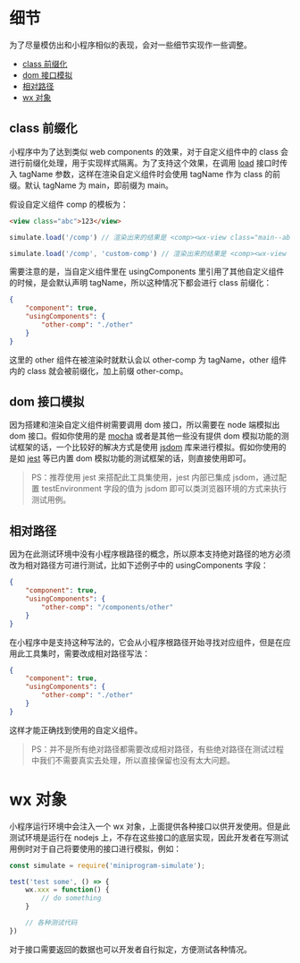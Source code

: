 # 细节

为了尽量模仿出和小程序相似的表现，会对一些细节实现作一些调整。

* [class 前缀化](#class-前缀化)
* [dom 接口模拟](#dom-接口模拟)
* [相对路径](#相对路径)
* [wx 对象](#wx-对象)

## class 前缀化

小程序中为了达到类似 web components 的效果，对于自定义组件中的 class 会进行前缀化处理，用于实现样式隔离。为了支持这个效果，在调用 [load](./api.md#loadcomponentpath-tagname--loaddefinition) 接口时传入 tagName 参数，这样在渲染自定义组件时会使用 tagName 作为 class 的前缀。默认 tagName 为 main，即前缀为 main。

假设自定义组件 comp 的模板为：

```html
<view class="abc">123</view>
```

```js
simulate.load('/comp') // 渲染出来的结果是 <comp><wx-view class="main--abc">123</wx-view></comp>

simulate.load('/comp', 'custom-comp') // 渲染出来的结果是 <comp><wx-view class="custom-comp--abc">123</wx-view></comp>
```

需要注意的是，当自定义组件里在 usingComponents 里引用了其他自定义组件的时候，是会默认声明 tagName，所以这种情况下都会进行 class 前缀化：

```json
{
    "component": true,
    "usingComponents": {
        "other-comp": "./other"
    }
}
```

这里的 other 组件在被渲染时就默认会以 other-comp 为 tagName，other 组件内的 class 就会被前缀化，加上前缀 other-comp。

## dom 接口模拟

因为搭建和渲染自定义组件树需要调用 dom 接口，所以需要在 node 端模拟出 dom 接口。假如你使用的是 [mocha](https://www.npmjs.com/package/mocha) 或者是其他一些没有提供 dom 模拟功能的测试框架的话，一个比较好的解决方式是使用 [jsdom](https://www.npmjs.com/package/jsdom) 库来进行模拟。假如你使用的是如 [jest](https://www.npmjs.com/package/jest) 等已内置 dom 模拟功能的测试框架的话，则直接使用即可。

> PS：推荐使用 jest 来搭配此工具集使用，jest 内部已集成 jsdom，通过配置 testEnvironment 字段的值为 jsdom 即可以类浏览器环境的方式来执行测试用例。

## 相对路径

因为在此测试环境中没有小程序根路径的概念，所以原本支持绝对路径的地方必须改为相对路径方可进行测试，比如下述例子中的 usingComponents 字段：

```json
{
    "component": true,
    "usingComponents": {
        "other-comp": "/components/other"
    }
}
```

在小程序中是支持这种写法的，它会从小程序根路径开始寻找对应组件，但是在应用此工具集时，需要改成相对路径写法：

```json
{
    "component": true,
    "usingComponents": {
        "other-comp": "./other"
    }
}
```

这样才能正确找到使用的自定义组件。

> PS：并不是所有绝对路径都需要改成相对路径，有些绝对路径在测试过程中我们不需要真实去处理，所以直接保留也没有太大问题。

# wx 对象

小程序运行环境中会注入一个 wx 对象，上面提供各种接口以供开发使用。但是此测试环境是运行在 nodejs 上，不存在这些接口的底层实现，因此开发者在写测试用例时对于自己将要使用的接口进行模拟，例如：

```js
const simulate = require('miniprogram-simulate');

test('test some', () => {
    wx.xxx = function() {
        // do something
    }

    // 各种测试代码
})
```

对于接口需要返回的数据也可以开发者自行拟定，方便测试各种情况。
